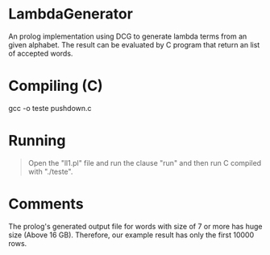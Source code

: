 # LambdaGenerator
An prolog implementation using DCG to generate lambda terms from an given alphabet. The result can be evaluated by C program that return an list of accepted words.

# Compiling (C)
gcc -o teste pushdown.c

# Running
> Open the "ll1.pl" file and run the clause "run" and then run C compiled with "./teste".

# Comments 
The prolog's generated output file for words with size of 7 or more has huge size (Above 16 GB). Therefore, our example result has only the first 10000 rows.

